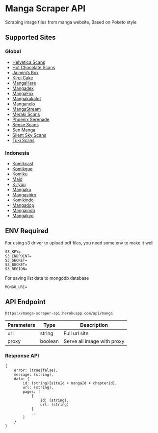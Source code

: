 # Manga Scraper API
Scraping image files from manga website, Based on Poketo style

## Supported Sites
### Global
* [Helvetica Scans](http://helveticascans.com)
* [Hot Chocolate Scans](http://hotchocolatescans.com)
* [Jaimini’s Box](https://jaiminisbox.com)
* [Kirei Cake](https://kireicake.com)
* [MangaHere](http://www.mangahere.cc)
* [Mangadex](https://mangadex.org)
* [MangaFox](https://fanfox.net)
* [Mangakakalot](http://mangakakalot.com)
* [Manganelo](http://manganelo.com)
* [MangaStream](https://readms.net)
* [Meraki Scans](http://merakiscans.com)
* [Phoenix Serenade](https://serenade.moe)
* [Sense Scans](https://sensescans.com)
* [Sen Manga](https://raw.senmanga.com)
* [Silent Sky Scans](http://www.silentsky-scans.net)
* [Tuki Scans](https://tukimoop.pw)

### Indonesia
* [Komikcast](https://komikcast.com/)
* [Komikgue](http://www.komikgue.com/)
* [Komiku](https://komiku.co.id/)
* [Maid](https://www.maid.my.id/)
* [Kiryuu](https://kiryuu.co/)
* [Mangaku](https://mangaku.pro/)
* [Mangashiro](https://mangashiro.co/)
* [Komikindo](https://komikindo.web.id/)
* [Mangadop](https://mangadop.info/)
* [Mangaindo](https://mangaindo.web.id/)
* [Mangakyo](https://www.mangakyo.me/)

## ENV Required
For using s3 driver to upload pdf files, you need some env to make it well
```
S3_KEY=
S3_ENDPOINT=
S3_SECRET=
S3_BUCKET=
S3_REGION=
```

For saving list data to mongodb database
```
MONGO_URI=
```


## API Endpoint
```
https://manga-scraper-api.herokuapp.com/api/manga
```

| Parameters | Type    | Description                           |
|------------|---------|---------------------------------------|
| url        | string  | Full url site                         |
| proxy      | boolean | Serve all image with proxy            |

### Response API
```
{
    error: (true|false),
    message: (string),
    data: {
        id: (string)[siteId + mangaId + chapterId],
        url: (string),
        pages: [
            {
                id: (string),
                url: (string)
            }
            ...
        ]
    }
}
```
 
